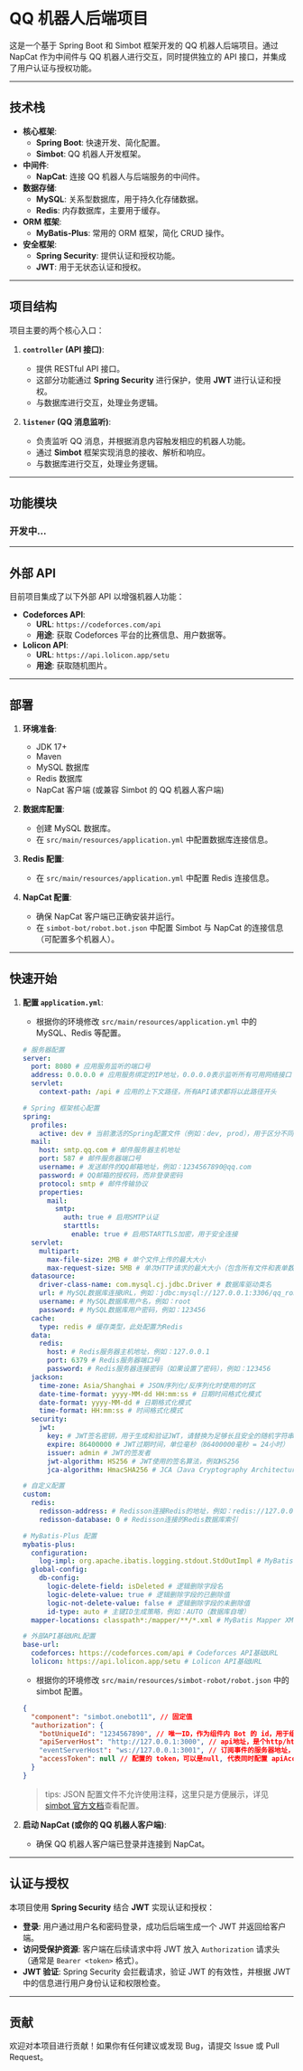 # QQ 机器人后端项目

这是一个基于 Spring Boot 和 Simbot 框架开发的 QQ 机器人后端项目。通过 NapCat 作为中间件与 QQ 机器人进行交互，同时提供独立的 API 接口，并集成了用户认证与授权功能。

---

## 技术栈

- **核心框架**:
  - **Spring Boot**: 快速开发、简化配置。
  - **Simbot**: QQ 机器人开发框架。
- **中间件**:
  - **NapCat**: 连接 QQ 机器人与后端服务的中间件。
- **数据存储**:
  - **MySQL**: 关系型数据库，用于持久化存储数据。
  - **Redis**: 内存数据库，主要用于缓存。
- **ORM 框架**:
  - **MyBatis-Plus**: 常用的 ORM 框架，简化 CRUD 操作。
- **安全框架**:
  - **Spring Security**: 提供认证和授权功能。
  - **JWT**: 用于无状态认证和授权。

---

## 项目结构

项目主要的两个核心入口：

1.  **`controller` (API 接口)**:

    - 提供 RESTful API 接口。
    - 这部分功能通过 **Spring Security** 进行保护，使用 **JWT** 进行认证和授权。
    - 与数据库进行交互，处理业务逻辑。

2.  **`listener` (QQ 消息监听)**:
    - 负责监听 QQ 消息，并根据消息内容触发相应的机器人功能。
    - 通过 **Simbot** 框架实现消息的接收、解析和响应。
    - 与数据库进行交互，处理业务逻辑。

---

## 功能模块

### 开发中...

---

## 外部 API

目前项目集成了以下外部 API 以增强机器人功能：

- **Codeforces API**:
  - **URL**: `https://codeforces.com/api`
  - **用途**: 获取 Codeforces 平台的比赛信息、用户数据等。
- **Lolicon API**:
  - **URL**: `https://api.lolicon.app/setu`
  - **用途**: 获取随机图片。

---

## 部署

1.  **环境准备**:

    - JDK 17+
    - Maven
    - MySQL 数据库
    - Redis 数据库
    - NapCat 客户端 (或兼容 Simbot 的 QQ 机器人客户端)

2.  **数据库配置**:

    - 创建 MySQL 数据库。
    - 在 `src/main/resources/application.yml` 中配置数据库连接信息。

3.  **Redis 配置**:

    - 在 `src/main/resources/application.yml` 中配置 Redis 连接信息。

4.  **NapCat 配置**:

    - 确保 NapCat 客户端已正确安装并运行。
    - 在 `simbot-bot/robot.bot.json` 中配置 Simbot 与 NapCat 的连接信息（可配置多个机器人）。

---

## 快速开始

1.  **配置 `application.yml`**:

    - 根据你的环境修改 `src/main/resources/application.yml` 中的 MySQL、Redis 等配置。

    ```yaml
    # 服务器配置
    server:
      port: 8080 # 应用服务监听的端口号
      address: 0.0.0.0 # 应用服务绑定的IP地址，0.0.0.0表示监听所有可用网络接口
      servlet:
        context-path: /api # 应用的上下文路径，所有API请求都将以此路径开头

    # Spring 框架核心配置
    spring:
      profiles:
        active: dev # 当前激活的Spring配置文件（例如：dev, prod），用于区分不同环境的配置
      mail:
        host: smtp.qq.com # 邮件服务器主机地址
        port: 587 # 邮件服务器端口号
        username: # 发送邮件的QQ邮箱地址，例如：1234567890@qq.com
        password: # QQ邮箱的授权码，而非登录密码
        protocol: smtp # 邮件传输协议
        properties:
          mail:
            smtp:
              auth: true # 启用SMTP认证
              starttls:
                enable: true # 启用STARTTLS加密，用于安全连接
      servlet:
        multipart:
          max-file-size: 2MB # 单个文件上传的最大大小
          max-request-size: 5MB # 单次HTTP请求的最大大小（包含所有文件和表单数据）
      datasource:
        driver-class-name: com.mysql.cj.jdbc.Driver # 数据库驱动类名
        url: # MySQL数据库连接URL，例如：jdbc:mysql://127.0.0.1:3306/qq_robot?characterEncoding=utf8&serverTimezone=Asia/Shanghai
        username: # MySQL数据库用户名，例如：root
        password: # MySQL数据库用户密码，例如：123456
      cache:
        type: redis # 缓存类型，此处配置为Redis
      data:
        redis:
          host: # Redis服务器主机地址，例如：127.0.0.1
          port: 6379 # Redis服务器端口号
          password: # Redis服务器连接密码（如果设置了密码），例如：123456
      jackson:
        time-zone: Asia/Shanghai # JSON序列化/反序列化时使用的时区
        date-time-format: yyyy-MM-dd HH:mm:ss # 日期时间格式化模式
        date-format: yyyy-MM-dd # 日期格式化模式
        time-format: HH:mm:ss # 时间格式化模式
      security:
        jwt:
          key: # JWT签名密钥，用于生成和验证JWT，请替换为足够长且安全的随机字符串，例如：c3VwZXJTZWNyZXRLZXlGb3JKV1RhdXRoZW50aWNhdGlvblRoaXNJc0FSYW5kb21TdHJpbmc=
          expire: 86400000 # JWT过期时间，单位毫秒（86400000毫秒 = 24小时）
          issuer: admin # JWT的签发者
          jwt-algorithm: HS256 # JWT使用的签名算法，例如HS256
          jca-algorithm: HmacSHA256 # JCA（Java Cryptography Architecture）中对应的算法名称

    # 自定义配置
    custom:
      redis:
        redisson-address: # Redisson连接Redis的地址，例如：redis://127.0.0.1:6379
        redisson-database: 0 # Redisson连接的Redis数据库索引

    # MyBatis-Plus 配置
    mybatis-plus:
      configuration:
        log-impl: org.apache.ibatis.logging.stdout.StdOutImpl # MyBatis日志实现，输出到控制台
      global-config:
        db-config:
          logic-delete-field: isDeleted # 逻辑删除字段名
          logic-delete-value: true # 逻辑删除字段的已删除值
          logic-not-delete-value: false # 逻辑删除字段的未删除值
          id-type: auto # 主键ID生成策略，例如：AUTO（数据库自增）
      mapper-locations: classpath*:/mapper/**/*.xml # MyBatis Mapper XML文件位置

    # 外部API基础URL配置
    base-url:
      codeforces: https://codeforces.com/api # Codeforces API基础URL
      lolicon: https://api.lolicon.app/setu # Lolicon API基础URL
    ```

    - 根据你的环境修改 `src/main/resources/simbot-robot/robot.json` 中的 simbot 配置。

    ```json
    {
      "component": "simbot.onebot11", // 固定值
      "authorization": {
        "botUniqueId": "1234567890", // 唯一ID，作为组件内 Bot 的 id，用于组件内去重。可以随便编，但建议是bot的qq号
        "apiServerHost": "http://127.0.0.1:3000", // api地址，是个http/https服务器的路径，默认127.0.0.1:3000，如果使用napcat请在napcat的网络配置中查看
        "eventServerHost": "ws://127.0.0.1:3001", // 订阅事件的服务器地址，是个ws/wss路径，默认 `null`，如果使用napcat请在napcat的网络配置中查看
        "accessToken": null // 配置的 token，可以是null, 代表同时配置 apiAccessToken 和 eventAccessToken
      }
    }
    ```

    > tips: JSON 配置文件不允许使用注释，这里只是方便展示，详见[simbot 官方文档](https://simbot.forte.love/component-onebot-v11-bot-config.html)查看配置。

2.  **启动 NapCat (或你的 QQ 机器人客户端)**:

    - 确保 QQ 机器人客户端已登录并连接到 NapCat。

---

## 认证与授权

本项目使用 **Spring Security** 结合 **JWT** 实现认证和授权：

- **登录**: 用户通过用户名和密码登录，成功后后端生成一个 JWT 并返回给客户端。
- **访问受保护资源**: 客户端在后续请求中将 JWT 放入 `Authorization` 请求头（通常是 `Bearer <token>` 格式）。
- **JWT 验证**: Spring Security 会拦截请求，验证 JWT 的有效性，并根据 JWT 中的信息进行用户身份认证和权限检查。

---

## 贡献

欢迎对本项目进行贡献！如果你有任何建议或发现 Bug，请提交 Issue 或 Pull Request。
